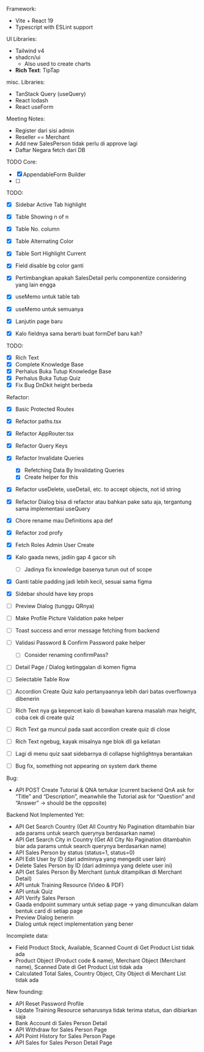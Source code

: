 []()Framework: 
- Vite + React 19
- Typescript with ESLint support

UI Libraries:
- Tailwind v4
- shadcn/ui
	- Also used to create charts
- **Rich Text**: TipTap

misc. Libraries:
- TanStack Query (useQuery)
- React lodash
- React useForm



Meeting Notes:
- Register dari sisi admin
- Reseller == Merchant
- Add new SalesPerson tidak perlu di approve lagi
- Daftar Negara fetch dari DB


TODO Core:
- [x] AppendableForm Builder
- [ ] 

TODO: 
- [x] Sidebar Active Tab highlight
- [x] Table Showing n of n
- [x] Table No. column
- [x] Table Alternating Color
- [x] Table Sort Highlight Current
- [x] Field disable bg color ganti
- [x] Pertimbangkan apakah SalesDetail perlu componentize considering yang lain engga
- [x] useMemo untuk table tab
- [x] useMemo untuk semuanya
- [x] Lanjutin page baru
- [x] Kalo fieldnya sama berarti buat formDef baru kah?


TODO:
- [x] Rich Text
- [x] Complete Knowledge Base
- [x] Perhalus Buka Tutup Knowledge Base
- [x] Perhalus Buka Tutup Quiz 
- [x] Fix Bug DnDkit height berbeda

Refactor:
- [x] Basic Protected Routes
- [x] Refactor paths.tsx
- [x] Refactor AppRouter.tsx
- [x] Refactor Query Keys
- [x] Refactor Invalidate Queries
	- [x] Refetching Data By Invalidating Queries
	- [x] Create helper for this
- [x] Refactor useDelete, useDetail, etc. to accept objects, not id string
- [x] Refactor Dialog bisa di refactor atau bahkan pake satu aja, tergantung sama implementasi useQuery
- [x] Chore rename mau Definitions apa def
- [x] Refactor zod profy
- [x] Fetch Roles Admin User Create
- [x] Kalo gaada news, jadiin gap 4 gacor sih
	- [ ] Jadinya fix knowledge basenya turun out of scope
- [x] Ganti table padding jadi lebih kecil, sesuai sama figma
- [x] Sidebar should have key props
- [ ] Preview Dialog (tunggu QRnya)
- [ ] Make Profile Picture Validation pake helper
- [ ] Toast success and error message fetching from backend
- [ ] Validasi Password & Confirm Password pake helper
	- [ ] Consider renaming confirmPass?
- [ ] Detail Page / Dialog ketinggalan di komen figma
- [ ] Selectable Table Row
- [ ] Accordion Create Quiz kalo pertanyaannya lebih dari batas overflownya dibenerin
- [ ] Rich Text nya ga kepencet kalo di bawahan karena masalah max height, coba cek di create quiz
- [ ] Rich Text ga muncul pada saat accordion create quiz di close
- [ ] Rich Text ngebug, kayak misalnya nge blok dll ga keliatan
- [ ] Lagi di menu quiz saat sidebarnya di collapse highlightnya berantakan
- [ ] Bug fix, something not appearing on system dark theme


  

Bug:
- API POST Create Tutorial & QNA tertukar (current backend QnA ask for “Title” and “Description”, meanwhile the Tutorial ask for “Question” and “Answer” → should be the opposite)


Backend Not Implemented Yet:
- API Get Search Country (Get All Country No Pagination ditambahin biar ada params untuk search querynya berdasarkan name)
- API Get Search City in Country (Get All City No Pagination ditambahin biar ada params untuk search querynya berdasarkan name)
- API Sales Person by status (status=1, status=0)
- API Edit User by ID (dari adminnya yang mengedit user lain) 
- Delete Sales Person by ID (dari adminnya yang delete user ini)
- API Get Sales Person By Merchant (untuk ditampilkan di Merchant Detail)
- API untuk Training Resource (Video & PDF)
- API untuk Quiz
- API Verify Sales Person
- Gaada endpoint summary untuk setiap page → yang dimunculkan dalam bentuk card di setiap page
- Preview Dialog benerin
- Dialog untuk reject implementation yang bener

Incomplete data:
- Field Product Stock, Available, Scanned Count di Get Product List tidak ada
- Product Object (Product code & name), Merchant Object (Merchant name), Scanned Date di Get Product List tidak ada
- Calculated Total Sales, Country Object, City Object di Merchant List tidak ada



New founding:
- API Reset Password Profile
- Update Training Resource seharusnya tidak terima status, dan dibiarkan saja
- Bank Account di Sales Person Detail
- API Withdraw for Sales Person Page
- API Point History for Sales Person Page 
- API Sales for Sales Person Detail Page